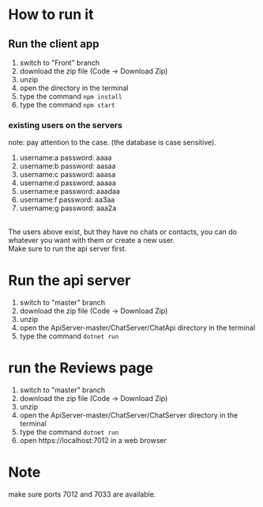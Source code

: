 # How to run it

## Run the client app
1. switch to "Front" branch
1. download the zip file (Code -> Download Zip)
2. unzip
3. open the directory in the terminal
4. type the command `npm install`
5. type the command `npm start`


### existing users on the servers
note: pay attention to the case. (the database is case sensitive).
1. username:a password: aaaa
2. username:b password: aasaa
3. username:c password: aaasa
4. username:d password: aaaaa
5. username:e password: aaadaa
6. username:f password: aa3aa
7. username:g password: aaa2a
 <br />
The users above exist, but they have no chats or contacts, you can do whatever you want with them or create a new user.
<br />
Make sure to run the api server first.


# Run the api server 
1. switch to "master" branch
1. download the zip file (Code -> Download Zip)
2. unzip
3. open the ApiServer-master/ChatServer/ChatApi directory in the terminal
4. type the command `dotnet run`

# run the Reviews page
1. switch to "master" branch
1. download the zip file (Code -> Download Zip)
2. unzip
3. open the ApiServer-master/ChatServer/ChatServer directory in the terminal
4. type the command `dotnet run`
5. open https://localhost:7012 in a web browser

# Note
make sure ports 7012 and 7033 are available.
